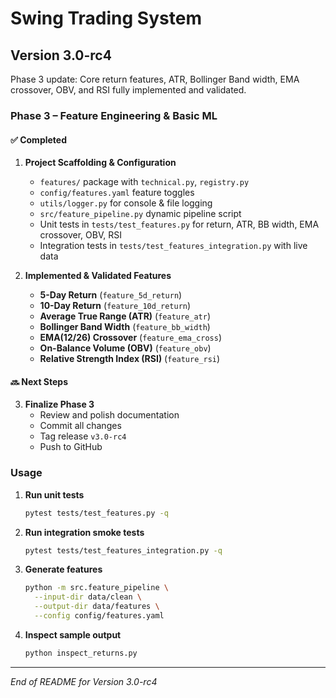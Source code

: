 # Swing Trading System

## Version 3.0-rc4

Phase 3 update: Core return features, ATR, Bollinger Band width, EMA crossover, OBV, and RSI fully implemented and validated.

### Phase 3 – Feature Engineering & Basic ML

#### ✅ Completed
1. **Project Scaffolding & Configuration**  
   - `features/` package with `technical.py`, `registry.py`  
   - `config/features.yaml` feature toggles  
   - `utils/logger.py` for console & file logging  
   - `src/feature_pipeline.py` dynamic pipeline script  
   - Unit tests in `tests/test_features.py` for return, ATR, BB width, EMA crossover, OBV, RSI  
   - Integration tests in `tests/test_features_integration.py` with live data  

2. **Implemented & Validated Features**  
   - **5-Day Return** (`feature_5d_return`)  
   - **10-Day Return** (`feature_10d_return`)  
   - **Average True Range (ATR)** (`feature_atr`)  
   - **Bollinger Band Width** (`feature_bb_width`)  
   - **EMA(12/26) Crossover** (`feature_ema_cross`)  
   - **On-Balance Volume (OBV)** (`feature_obv`)  
   - **Relative Strength Index (RSI)** (`feature_rsi`)  

#### 🔜 Next Steps
3. **Finalize Phase 3**  
   - Review and polish documentation  
   - Commit all changes  
   - Tag release `v3.0-rc4`  
   - Push to GitHub  

### Usage

1. **Run unit tests**  
   ```bash
   pytest tests/test_features.py -q
   ```

2. **Run integration smoke tests**  
   ```bash
   pytest tests/test_features_integration.py -q
   ```

3. **Generate features**  
   ```bash
   python -m src.feature_pipeline \
     --input-dir data/clean \
     --output-dir data/features \
     --config config/features.yaml
   ```

4. **Inspect sample output**  
   ```bash
   python inspect_returns.py
   ```

---

*End of README for Version 3.0-rc4*  

